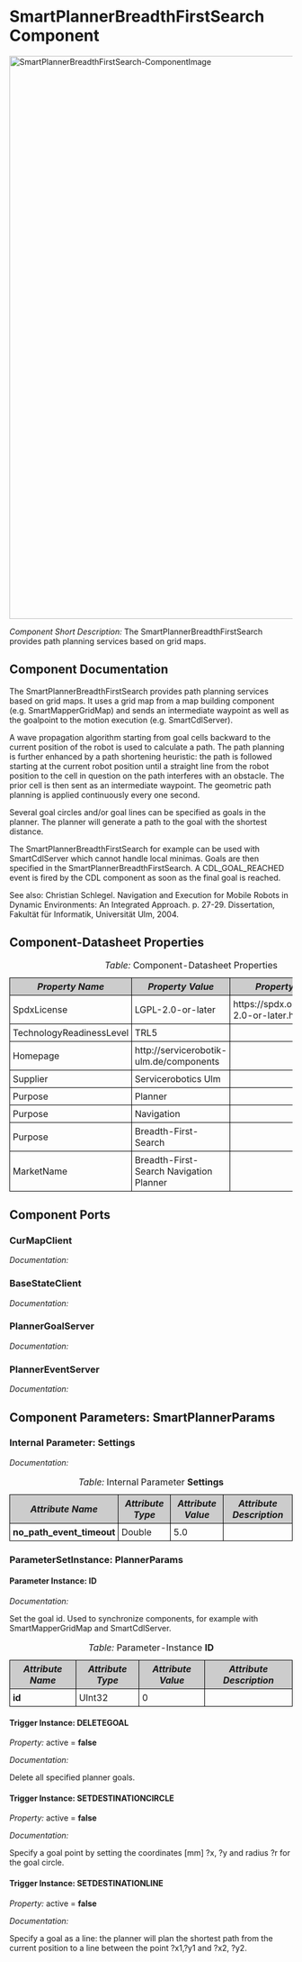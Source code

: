 <!--- This file is generated from the SmartPlannerBreadthFirstSearch.componentDocumentation model --->
<!--- do not modify this file manually as it will by automatically overwritten by the code generator, modify the model instead and re-generate this file --->

# SmartPlannerBreadthFirstSearch Component

<img src="model/SmartPlannerBreadthFirstSearchComponentDefinition.jpg" alt="SmartPlannerBreadthFirstSearch-ComponentImage" width="1000">

*Component Short Description:* The SmartPlannerBreadthFirstSearch provides path planning services based on grid maps.

## Component Documentation
<p></p>
<p> The SmartPlannerBreadthFirstSearch provides path planning services based on grid maps.
 It uses a grid map from a map building component (e.g. SmartMapperGridMap) and sends an intermediate waypoint
 as well as the goalpoint to the motion execution (e.g. SmartCdlServer).
</p>
<p> A wave propagation algorithm starting from goal cells backward to the current position of the robot is used to calculate a path.
 The path planning is further enhanced by a path shortening heuristic: the path is followed starting at the current robot position
 until a straight line from the robot position to the cell in question on the path interferes with an obstacle.
 The prior cell is then sent as an intermediate waypoint. The geometric path planning is applied continuously every one second.
</p>
<p> Several goal circles and/or goal lines can be specified as goals in the planner.
 The planner will generate a path to the goal with the shortest distance.
</p>
<p> The SmartPlannerBreadthFirstSearch for example can be used with SmartCdlServer which cannot handle local minimas.
 Goals are then specified in the SmartPlannerBreadthFirstSearch.
 A CDL_GOAL_REACHED event is fired by the CDL component as soon as the final goal is reached.
</p>
<p> See also:
 Christian Schlegel. Navigation and Execution for Mobile Robots in Dynamic Environments: An Integrated Approach. p. 27-29. Dissertation,
 Fakultät für Informatik, Universität Ulm, 2004.
</p>
<p></p>

## Component-Datasheet Properties

<table style="border-collapse:collapse;">
<caption><i>Table:</i> Component-Datasheet Properties</caption>
<tr style="background-color:#ccc;">
<th style="border:1px solid black; padding: 5px;"><i>Property Name</i></th>
<th style="border:1px solid black; padding: 5px;"><i>Property Value</i></th>
<th style="border:1px solid black; padding: 5px;"><i>Property Description</i></th>
</tr>
<tr>
<td style="border:1px solid black; padding: 5px;">SpdxLicense</td>
<td style="border:1px solid black; padding: 5px;">LGPL-2.0-or-later</td>
<td style="border:1px solid black; padding: 5px;">https://spdx.org/licenses/LGPL-2.0-or-later.html</td>
</tr>
<tr>
<td style="border:1px solid black; padding: 5px;">TechnologyReadinessLevel</td>
<td style="border:1px solid black; padding: 5px;">TRL5</td>
<td style="border:1px solid black; padding: 5px;"></td>
</tr>
<tr>
<td style="border:1px solid black; padding: 5px;">Homepage</td>
<td style="border:1px solid black; padding: 5px;">http://servicerobotik-ulm.de/components</td>
<td style="border:1px solid black; padding: 5px;"></td>
</tr>
<tr>
<td style="border:1px solid black; padding: 5px;">Supplier</td>
<td style="border:1px solid black; padding: 5px;">Servicerobotics Ulm</td>
<td style="border:1px solid black; padding: 5px;"></td>
</tr>
<tr>
<td style="border:1px solid black; padding: 5px;">Purpose</td>
<td style="border:1px solid black; padding: 5px;">Planner</td>
<td style="border:1px solid black; padding: 5px;"></td>
</tr>
<tr>
<td style="border:1px solid black; padding: 5px;">Purpose</td>
<td style="border:1px solid black; padding: 5px;">Navigation</td>
<td style="border:1px solid black; padding: 5px;"></td>
</tr>
<tr>
<td style="border:1px solid black; padding: 5px;">Purpose</td>
<td style="border:1px solid black; padding: 5px;">Breadth-First-Search</td>
<td style="border:1px solid black; padding: 5px;"></td>
</tr>
<tr>
<td style="border:1px solid black; padding: 5px;">MarketName</td>
<td style="border:1px solid black; padding: 5px;">Breadth-First-Search Navigation Planner</td>
<td style="border:1px solid black; padding: 5px;"></td>
</tr>
</table>

## Component Ports

### CurMapClient

*Documentation:*


### BaseStateClient

*Documentation:*


### PlannerGoalServer

*Documentation:*


### PlannerEventServer

*Documentation:*




## Component Parameters: SmartPlannerParams

### Internal Parameter: Settings

*Documentation:*

<table style="border-collapse:collapse;">
<caption><i>Table:</i> Internal Parameter <b>Settings</b></caption>
<tr style="background-color:#ccc;">
<th style="border:1px solid black; padding: 5px;"><i>Attribute Name</i></th>
<th style="border:1px solid black; padding: 5px;"><i>Attribute Type</i></th>
<th style="border:1px solid black; padding: 5px;"><i>Attribute Value</i></th>
<th style="border:1px solid black; padding: 5px;"><i>Attribute Description</i></th>
</tr>
<tr>
<td style="border:1px solid black; padding: 5px;"><b>no_path_event_timeout</b></td>
<td style="border:1px solid black; padding: 5px;">Double</td>
<td style="border:1px solid black; padding: 5px;">5.0</td>
<td style="border:1px solid black; padding: 5px;"></td>
</tr>
</table>

### ParameterSetInstance: PlannerParams

#### Parameter Instance: ID

*Documentation:*
<p>Set the goal id. Used to synchronize components, for example with SmartMapperGridMap and SmartCdlServer.
</p>

<table style="border-collapse:collapse;">
<caption><i>Table:</i> Parameter-Instance <b>ID</b></caption>
<tr style="background-color:#ccc;">
<th style="border:1px solid black; padding: 5px;"><i>Attribute Name</i></th>
<th style="border:1px solid black; padding: 5px;"><i>Attribute Type</i></th>
<th style="border:1px solid black; padding: 5px;"><i>Attribute Value</i></th>
<th style="border:1px solid black; padding: 5px;"><i>Attribute Description</i></th>
</tr>
<tr>
<td style="border:1px solid black; padding: 5px;"><b>id</b></td>
<td style="border:1px solid black; padding: 5px;">UInt32</td>
<td style="border:1px solid black; padding: 5px;">0</td>
<td style="border:1px solid black; padding: 5px;"></td>
</tr>
</table>

#### Trigger Instance: DELETEGOAL

*Property:* active = **false**

*Documentation:*
<p>Delete all specified planner goals.
</p>

#### Trigger Instance: SETDESTINATIONCIRCLE

*Property:* active = **false**

*Documentation:*
<p>Specify a goal point by setting the coordinates [mm] ?x, ?y and radius ?r for the goal circle.
</p>

#### Trigger Instance: SETDESTINATIONLINE

*Property:* active = **false**

*Documentation:*
<p>Specify a goal as a line: the planner will plan the shortest path from the current position to a line between the point ?x1,?y1 and ?x2, ?y2.
</p>

